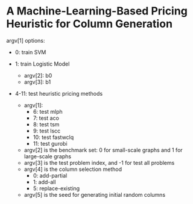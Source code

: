 # A Machine-Learning-Based Pricing Heuristic for Column Generation

argv[1] options:

- 0: train SVM
- 1: train Logistic Model           
    - argv[2]: b0
    - argv[3]: b1

- 4-11: test heuristic pricing methods 
    - argv[1]:
        - 6: test mlph
        - 7: test aco 
        - 8: test tsm 
        - 9: test lscc 
        - 10: test fastwclq 
        - 11: test gurobi  
    - argv[2] is the benchmark set: 0 for small-scale graphs and 1 for large-scale graphs
    - argv[3] is the test problem index, and -1 for test all problems
    - argv[4] is the column selection method
        - 0: add-partial
        - 1: add-all
        - 5: replace-existing
    - argv[5] is the seed for generating initial random columns
